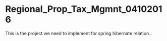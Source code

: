 # Regional_Prop_Tax_Mgmnt_04102016
This is the project we need to implement for spring hibernate relation .
